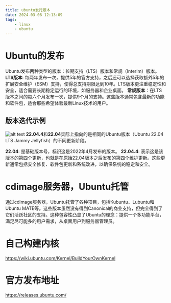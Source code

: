 ```yaml
---
title: ubuntu发行版本
date: 2024-03-08 12:13:09
tags:
    - linux
    - ubuntu
---
```

# Ubuntu的发布
Ubuntu发布两种类型的版本：长期支持（LTS）版本和常规（Interim）版本。
**LTS版本**: 每两年发布一次，提供5年的官方支持，之后还可以选择获取额外5年的扩展安全维护（ESM）支持，使得总支持期限达到10年。LTS版本更注重稳定性和安全，适合需要长期稳定运行的环境，如服务器和企业桌面。
**常规版本**：在LTS版本之间的每六个月发布一次，提供9个月的支持。这些版本通常包含最新的功能和软件包，适合那些希望体验最新Linux技术的用户。

## 版本迭代示例
![alt text](../../../../../../medias/images_0/ubuntu发行版本_image-1.png)
**22.04.4**和**22.04**实际上指向的是相同的Ubuntu版本（Ubuntu 22.04 LTS Jammy Jellyfish）的不同更新阶段。

**22.04**: 是基础版本号，标识这是2022年4月发布的版本。
**22.04.4**: 表示这是该版本的第四个更新，也就是在原始22.04版本之后发布的第四个维护更新。这些更新通常包括安全修复、软件包更新和系统改进，以确保系统的稳定和安全。

# cdimage服务器，Ubuntu托管
通过cdimage服务器，Ubuntu托管了各种项目，包括Kubuntu、Lubuntu和Ubuntu MATE等。这些版本虽然没有得到Canonical的商业支持，但完全得到了它们活跃社区的支持。这种包容性凸显了Ubuntu的理念：提供一个多功能平台，满足尽可能多的用户需求，从桌面用户到服务器管理员。

# 自己构建内核
https://wiki.ubuntu.com/Kernel/BuildYourOwnKernel

# 官方发布地址
https://releases.ubuntu.com/